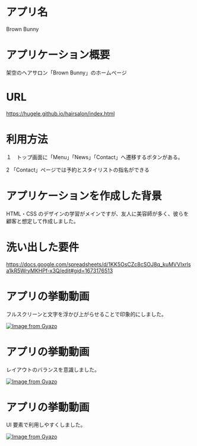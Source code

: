 # アプリ名

Brown Bunny

# アプリケーション概要

架空のヘアサロン「Brown Bunny」のホームページ

# URL

https://hugele.github.io/hairsalon/index.html

# 利用方法

１　トップ画面に「Menu」「News」「Contact」へ遷移するボタンがある。

2 「Contact」ページでは予約とスタイリストの指名ができる

# アプリケーションを作成した背景

HTML・CSS のデザインの学習がメインですが、友人に美容師が多く、彼らを顧客と想定して作成しました。

# 洗い出した要件

https://docs.google.com/spreadsheets/d/1KK5OsCZc8cSOJ8q_kuMVVIxrlsa1kR5WryMKHPf-x3Q/edit#gid=1673176513

# アプリの挙動動画

フルスクリーンと文字を浮かび上がらせることで印象的にしました。  


[![Image from Gyazo](https://i.gyazo.com/5a0224866ef279d96ecbcd461d6e9bec.gif)](https://gyazo.com/5a0224866ef279d96ecbcd461d6e9bec)  


# アプリの挙動動画

レイアウトのバランスを意識しました。  


[![Image from Gyazo](https://i.gyazo.com/d5e9290d591c584d7f7b44c82de28bd0.gif)](https://gyazo.com/d5e9290d591c584d7f7b44c82de28bd0)  


# アプリの挙動動画

UI 要素で利用しやすくしました。  


[![Image from Gyazo](https://i.gyazo.com/03a796889643c41b576491ddc32e29d0.gif)](https://gyazo.com/03a796889643c41b576491ddc32e29d0)
